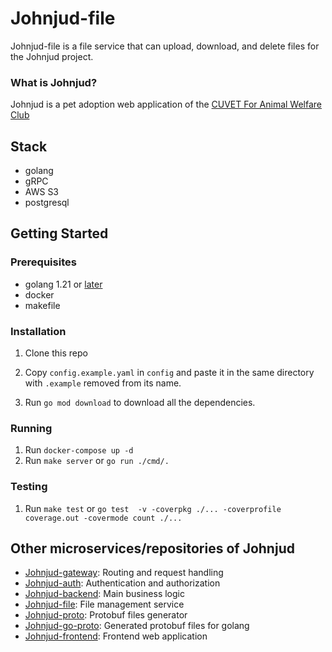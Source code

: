 # Johnjud-file

Johnjud-file is a file service that can upload, download, and delete files for the Johnjud project.

### What is Johnjud?
Johnjud is a pet adoption web application of the [CUVET For Animal Welfare Club](https://www.facebook.com/CUVETforAnimalWelfareClub)

## Stack

- golang
- gRPC
- AWS S3
- postgresql

## Getting Started

### Prerequisites

- golang 1.21 or [later](https://go.dev)
- docker
- makefile

### Installation

1. Clone this repo
2. Copy `config.example.yaml` in `config` and paste it in the same directory with `.example` removed from its name.

3. Run `go mod download` to download all the dependencies.

### Running
1. Run `docker-compose up -d`
2. Run `make server` or `go run ./cmd/.`

### Testing
1. Run `make test` or `go test  -v -coverpkg ./... -coverprofile coverage.out -covermode count ./...`

## Other microservices/repositories of Johnjud
- [Johnjud-gateway](https://github.com/isd-sgcu/johnjud-gateway): Routing and request handling
- [Johnjud-auth](https://github.com/isd-sgcu/johnjud-auth): Authentication and authorization
- [Johnjud-backend](https://github.com/isd-sgcu/johnjud-backend): Main business logic
- [Johnjud-file](https://github.com/isd-sgcu/johnjud-file): File management service
- [Johnjud-proto](https://github.com/isd-sgcu/johnjud-proto): Protobuf files generator
- [Johnjud-go-proto](https://github.com/isd-sgcu/johnjud-go-proto): Generated protobuf files for golang
- [Johnjud-frontend](https://github.com/isd-sgcu/johnjud-frontend): Frontend web application
